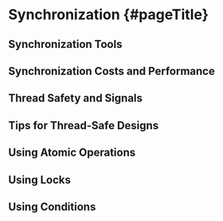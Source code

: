 # Synchronization {#pageTitle}

## Synchronization Tools

## Synchronization Costs and Performance

## Thread Safety and Signals

## Tips for Thread-Safe Designs

## Using Atomic Operations

## Using Locks

## Using Conditions 

  


  




